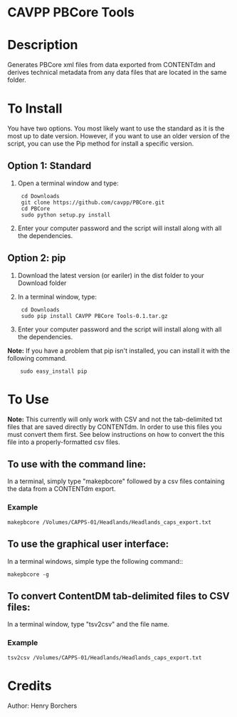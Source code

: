 # CAVPP PBCore Tools

Description
===========
Generates PBCore xml files from data exported from CONTENTdm and derives technical metadata from any data files 
that are located in the same folder.

To Install
==========

You have two options. You most likely want to use the standard as it is the most up to date version. 
However, if you want to use an older version of the script, you can use the Pip method for install a specific version.


Option 1: Standard
------------------

1. Open a terminal window and type:

        cd Downloads
        git clone https://github.com/cavpp/PBCore.git
        cd PBCore
        sudo python setup.py install 
        
2. Enter your computer password and the script will install along with all the dependencies.


Option 2: pip
-------------

1. Download the latest version (or eariler) in the dist folder to your Download folder
2. In a terminal window, type:

        cd Downloads
        sudo pip install CAVPP PBCore Tools-0.1.tar.gz

3. Enter your computer password and the script will install along with all the dependencies. 

**Note:** If you have a problem that pip isn't installed, you can install it with 
 the following command.
 
        sudo easy_install pip


To Use
======

**Note:** This currently will only work with CSV and not the tab-delimited txt files that are saved directly by 
CONTENTdm. In order to use this files you must convert them first. See below instructions on how to convert the this 
file into a properly-formatted csv files.

To use with the command line:
-----------------------------
In a terminal, simply type "makepbcore" followed by a csv files containing the data from a CONTENTdm export.

    
### Example

    
    makepbcore /Volumes/CAPPS-01/Headlands/Headlands_caps_export.txt
            
  
  
To use the graphical user interface:
------------------------------------
In a terminal windows, simple type the following command::
  
    makepbcore -g
    
    
To convert ContentDM tab-delimited files to CSV files:
------------------------------------------------------
In a terminal window, type "tsv2csv" and the file name.

### Example

    tsv2csv /Volumes/CAPPS-01/Headlands/Headlands_caps_export.txt

Credits
=======
Author: Henry Borchers 
